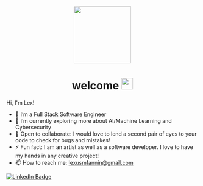 <div id="header" align="center">
  <img src="https://media.giphy.com/media/R03zWv5p1oNSQd91EP/giphy.gif" width="150"/>
</div>

<h1 align="center">
  welcome
  <img src="https://media.giphy.com/media/hvRJCLFzcasrR4ia7z/giphy.gif" width="30px"/>
</h1>




Hi, I'm Lex!

- 🔭 I’m a Full Stack Software Engineer
- 🌱 I’m currently exploring more about AI/Machine Learning and Cybersecurity
- 🌱 Open to collaborate: I would love to lend a second pair of eyes to your code to check for bugs and mistakes! 
- ⚡ Fun fact: I am an artist as well as a software developer. I love to have my hands in any creative project!
- 📫 How to reach me: lexusmfannin@gmail.com
<div id="badges">
  <a href="https://www.linkedin.com/in/lexfannin/">
    <img src="https://img.shields.io/badge/LinkedIn-blue?style=for-the-badge&logo=linkedin&logoColor=white" alt="LinkedIn Badge"/>
  </a>
</div>
